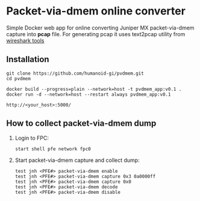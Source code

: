 # Packet-via-dmem online converter

Simple Docker web app for online converting Juniper MX packet-via-dmem capture into **pcap** file.
For generating pcap it uses text2pcap utility from [wireshark tools](https://github.com/wireshark/wireshark)

## Installation
```
git clone https://github.com/humanoid-gi/pvdmem.git
cd pvdmem

docker build --progress=plain --network=host -t pvdmem_app:v0.1 .
docker run -d --network=host --restart always pvdmem_app:v0.1

http://<your_host>:5000/
```

## How to collect packet-via-dmem dump
1. Login to FPC:
   ```
   start shell pfe network fpc0
   ```
2. Start packet-via-dmem capture and collect dump:
   ```
   test jnh <PFE#> packet-via-dmem enable
   test jnh <PFE#> packet-via-dmem capture 0x3 0a0000ff
   test jnh <PFE#> packet-via-dmem capture 0x0
   test jnh <PFE#> packet-via-dmem decode
   test jnh <PFE#> packet-via-dmem disable
   ```
